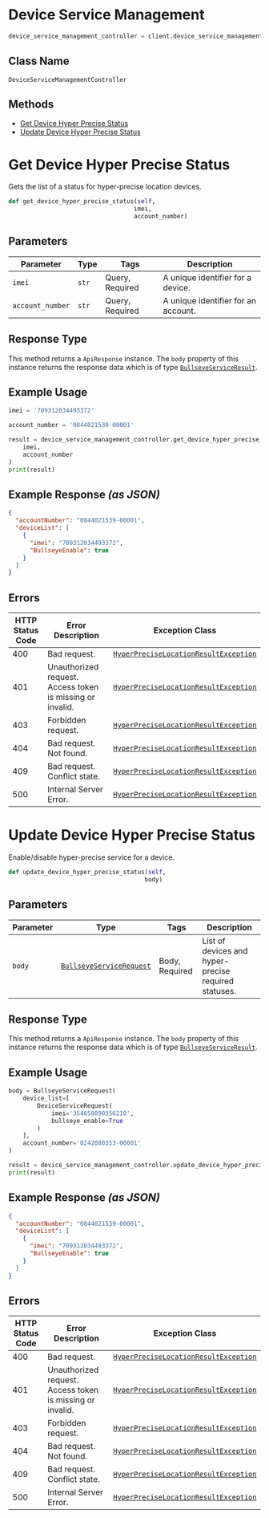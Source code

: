 # Device Service Management

```python
device_service_management_controller = client.device_service_management
```

## Class Name

`DeviceServiceManagementController`

## Methods

* [Get Device Hyper Precise Status](../../doc/controllers/device-service-management.md#get-device-hyper-precise-status)
* [Update Device Hyper Precise Status](../../doc/controllers/device-service-management.md#update-device-hyper-precise-status)


# Get Device Hyper Precise Status

Gets the list of a status for hyper-precise location devices.

```python
def get_device_hyper_precise_status(self,
                                   imei,
                                   account_number)
```

## Parameters

| Parameter | Type | Tags | Description |
|  --- | --- | --- | --- |
| `imei` | `str` | Query, Required | A unique identifier for a device. |
| `account_number` | `str` | Query, Required | A unique identifier for an account. |

## Response Type

This method returns a `ApiResponse` instance. The `body` property of this instance returns the response data which is of type [`BullseyeServiceResult`](../../doc/models/bullseye-service-result.md).

## Example Usage

```python
imei = '709312034493372'

account_number = '0844021539-00001'

result = device_service_management_controller.get_device_hyper_precise_status(
    imei,
    account_number
)
print(result)
```

## Example Response *(as JSON)*

```json
{
  "accountNumber": "0844021539-00001",
  "deviceList": [
    {
      "imei": "709312034493372",
      "BullseyeEnable": true
    }
  ]
}
```

## Errors

| HTTP Status Code | Error Description | Exception Class |
|  --- | --- | --- |
| 400 | Bad request. | [`HyperPreciseLocationResultException`](../../doc/models/hyper-precise-location-result-exception.md) |
| 401 | Unauthorized request. Access token is missing or invalid. | [`HyperPreciseLocationResultException`](../../doc/models/hyper-precise-location-result-exception.md) |
| 403 | Forbidden request. | [`HyperPreciseLocationResultException`](../../doc/models/hyper-precise-location-result-exception.md) |
| 404 | Bad request. Not found. | [`HyperPreciseLocationResultException`](../../doc/models/hyper-precise-location-result-exception.md) |
| 409 | Bad request. Conflict state. | [`HyperPreciseLocationResultException`](../../doc/models/hyper-precise-location-result-exception.md) |
| 500 | Internal Server Error. | [`HyperPreciseLocationResultException`](../../doc/models/hyper-precise-location-result-exception.md) |


# Update Device Hyper Precise Status

Enable/disable hyper-precise service for a device.

```python
def update_device_hyper_precise_status(self,
                                      body)
```

## Parameters

| Parameter | Type | Tags | Description |
|  --- | --- | --- | --- |
| `body` | [`BullseyeServiceRequest`](../../doc/models/bullseye-service-request.md) | Body, Required | List of devices and hyper-precise required statuses. |

## Response Type

This method returns a `ApiResponse` instance. The `body` property of this instance returns the response data which is of type [`BullseyeServiceResult`](../../doc/models/bullseye-service-result.md).

## Example Usage

```python
body = BullseyeServiceRequest(
    device_list=[
        DeviceServiceRequest(
            imei='354658090356210',
            bullseye_enable=True
        )
    ],
    account_number='0242080353-00001'
)

result = device_service_management_controller.update_device_hyper_precise_status(body)
print(result)
```

## Example Response *(as JSON)*

```json
{
  "accountNumber": "0844021539-00001",
  "deviceList": [
    {
      "imei": "709312034493372",
      "BullseyeEnable": true
    }
  ]
}
```

## Errors

| HTTP Status Code | Error Description | Exception Class |
|  --- | --- | --- |
| 400 | Bad request. | [`HyperPreciseLocationResultException`](../../doc/models/hyper-precise-location-result-exception.md) |
| 401 | Unauthorized request. Access token is missing or invalid. | [`HyperPreciseLocationResultException`](../../doc/models/hyper-precise-location-result-exception.md) |
| 403 | Forbidden request. | [`HyperPreciseLocationResultException`](../../doc/models/hyper-precise-location-result-exception.md) |
| 404 | Bad request. Not found. | [`HyperPreciseLocationResultException`](../../doc/models/hyper-precise-location-result-exception.md) |
| 409 | Bad request. Conflict state. | [`HyperPreciseLocationResultException`](../../doc/models/hyper-precise-location-result-exception.md) |
| 500 | Internal Server Error. | [`HyperPreciseLocationResultException`](../../doc/models/hyper-precise-location-result-exception.md) |


